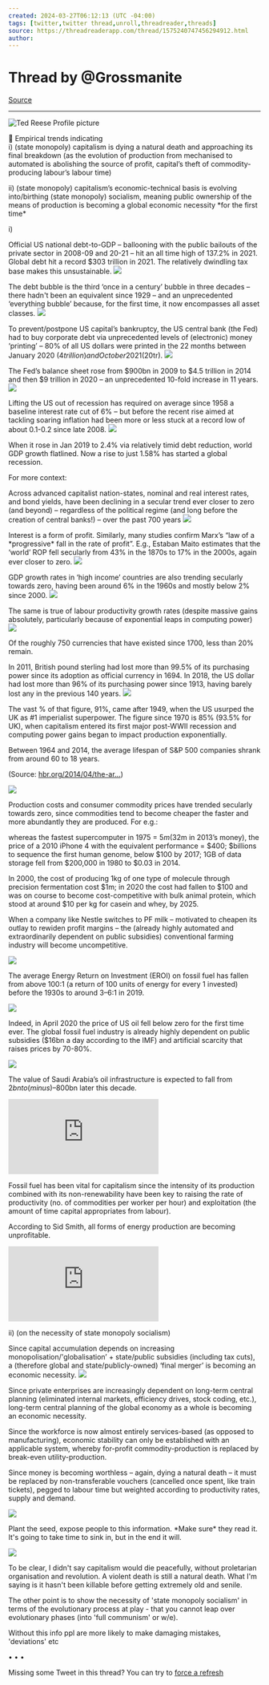 ```yaml
---
created: 2024-03-27T06:12:13 (UTC -04:00)
tags: [twitter,twitter thread,unroll,threadreader,threads]
source: https://threadreaderapp.com/thread/1575240747456294912.html
author: 
---
```


# Thread by @Grossmanite 

[Source](https://x.com/Grossmanite/status/1575240747456294912?s=20)

---
![Ted Reese Profile picture](https://pbs.twimg.com/profile_images/1331030611730030592/4BJ2MDRq_bigger.jpg)

🧵 Empirical trends indicating  
i) (state monopoly) capitalism is dying a natural death and approaching its final breakdown (as the evolution of production from mechanised to automated is abolishing the source of profit, capital’s theft of commodity-producing labour’s labour time)

ii) (state monopoly) capitalism’s economic-technical basis is evolving into/birthing (state monopoly) socialism, meaning public ownership of the means of production is becoming a global economic necessity \*for the first time\*

i)

Official US national debt-to-GDP – ballooning with the public bailouts of the private sector in 2008-09 and 20-21 – hit an all time high of 137.2% in 2021. Global debt hit a record $303 trillion in 2021. The relatively dwindling tax base makes this unsustainable. [![](https://pbs.twimg.com/media/FdxiSMQXEAkvsmD.jpg)](https://pbs.twimg.com/media/FdxiSMQXEAkvsmD.jpg)

The debt bubble is the third ‘once in a century’ bubble in three decades – there hadn't been an equivalent since 1929 – and an unprecedented ‘everything bubble’ because, for the first time, it now encompasses all asset classes. [![](https://pbs.twimg.com/media/Fdxi13OXgAA5CGP.jpg)](https://pbs.twimg.com/media/Fdxi13OXgAA5CGP.jpg)

To prevent/postpone US capital’s bankruptcy, the US central bank (the Fed) had to buy corporate debt via unprecedented levels of (electronic) money ‘printing’ – 80% of all US dollars were printed in the 22 months between January 2020 ($4 trillion) and October 2021 ($20tr). [![](https://pbs.twimg.com/media/Fdxjj2jXkAE0tOX.jpg)](https://pbs.twimg.com/media/Fdxjj2jXkAE0tOX.jpg)

The Fed’s balance sheet rose from $900bn in 2009 to $4.5 trillion in 2014 and then $9 trillion in 2020 – an unprecedented 10-fold increase in 11 years. [![](https://pbs.twimg.com/media/FdxkZwSXEAcBY3A.jpg)](https://pbs.twimg.com/media/FdxkZwSXEAcBY3A.jpg)

Lifting the US out of recession has required on average since 1958 a baseline interest rate cut of 6% – but before the recent rise aimed at tackling soaring inflation had been more or less stuck at a record low of about 0.1-0.2 since late 2008. [![](https://pbs.twimg.com/media/FdxlKPPXoAA9psr.png)](https://pbs.twimg.com/media/FdxlKPPXoAA9psr.png)

When it rose in Jan 2019 to 2.4% via relatively timid debt reduction, world GDP growth flatlined. Now a rise to just 1.58% has started a global recession.

For more context:

Across advanced capitalist nation-states, nominal and real interest rates, and bond yields, have been declining in a secular trend ever closer to zero (and beyond) – regardless of the political regime (and long before the creation of central banks!) – over the past 700 years [![](https://pbs.twimg.com/media/FdxmFReXEBcbKgi.jpg)](https://pbs.twimg.com/media/FdxmFReXEBcbKgi.jpg)

Interest is a form of profit. Similarly, many studies confirm Marx’s “law of a \*progressive\* fall in the rate of profit”. E.g., Estaban Maito estimates that the ‘world’ ROP fell secularly from 43% in the 1870s to 17% in the 2000s, again ever closer to zero. [![](https://pbs.twimg.com/media/Fdxm7SLWIAADddD.png)](https://pbs.twimg.com/media/Fdxm7SLWIAADddD.png)

GDP growth rates in ‘high income’ countries are also trending secularly towards zero, having been around 6% in the 1960s and mostly below 2% since 2000. [![](https://threadreaderapp.com/images/1px.png)](https://pbs.twimg.com/media/FdxnTc0XEBMUu-t.jpg)

The same is true of labour productivity growth rates (despite massive gains absolutely, particularly because of exponential leaps in computing power) [![](https://pbs.twimg.com/media/Fdxn1YhXEAsdz3A.png)](https://pbs.twimg.com/media/Fdxn1YhXEAsdz3A.png)

Of the roughly 750 currencies that have existed since 1700, less than 20% remain.

In 2011, British pound sterling had lost more than 99.5% of its purchasing power since its adoption as official currency in 1694. In 2018, the US dollar had lost more than 96% of its purchasing power since 1913, having barely lost any in the previous 140 years. [![](https://pbs.twimg.com/media/Fdxov3fXEAYfQUT.jpg)](https://pbs.twimg.com/media/Fdxov3fXEAYfQUT.jpg)

The vast % of that figure, 91%, came after 1949, when the US usurped the UK as #1 imperialist superpower. The figure since 1970 is 85% (93.5% for UK), when capitalism entered its first major post-WWII recession and computing power gains began to impact production exponentially.

Between 1964 and 2014, the average lifespan of S&P 500 companies shrank from around 60 to 18 years.

(Source: [hbr.org/2014/04/the-ar…](https://hbr.org/2014/04/the-art-of-corporate-endurance))

[![](https://hbr.org/resources/images/article_assets/2014/04/20140403_1.jpg)](https://hbr.org/2014/04/the-art-of-corporate-endurance)

Production costs and consumer commodity prices have trended secularly towards zero, since commodities tend to become cheaper the faster and more abundantly they are produced. For e.g.:

whereas the fastest supercomputer in 1975 = $5m ($32m in 2013’s money), the price of a 2010 iPhone 4 with the equivalent performance = $400; $billions to sequence the first human genome, below $100 by 2017; 1GB of data storage fell from $200,000 in 1980 to $0.03 in 2014.

In 2000, the cost of producing 1kg of one type of molecule through precision fermentation cost $1m; in 2020 the cost had fallen to $100 and was on course to become cost-competitive with bulk animal protein, which stood at around $10 per kg for casein and whey, by 2025.

When a company like Nestle switches to PF milk – motivated to cheapen its outlay to rewiden profit margins – the (already highly automated and extraordinarily dependent on public subsidies) conventional farming industry will become uncompetitive.

[![](https://www.nestle.com/sites/default/files/animal-free-dairy-feed.jpg)](https://www.nestle.com/media/news/nestle-explore-technology-animal-free-dairy-protein-based-product)

The average Energy Return on Investment (EROI) on fossil fuel has fallen from above 100:1 (a return of 100 units of energy for every 1 invested) before the 1930s to around 3–6:1 in 2019.

[![](https://www.sciencedaily.com/images/scidaily-icon.png)](https://www.sciencedaily.com/releases/2019/07/190711114846.htm)

Indeed, in April 2020 the price of US oil fell below zero for the first time ever. The global fossil fuel industry is already highly dependent on public subsidies ($16bn a day according to the IMF) and artificial scarcity that raises prices by 70-80%.

[![](https://threadreaderapp.com/images/sticky-note-regular.png)](https://www.theguardian.com/environment/2022/jul/21/revealed-oil-sectors-staggering-profits-last-50-years)

The value of Saudi Arabia’s oil infrastructure is expected to fall from $2bn to (minus) –$800bn later this decade.

<iframe src="https://www.youtube.com/embed/V16GdzRvhRU" frameborder="0" allowfullscreen=""></iframe>

Fossil fuel has been vital for capitalism since the intensity of its production combined with its non-renewability have been key to raising the rate of productivity (no. of commodities per worker per hour) and exploitation (the amount of time capital appropriates from labour).

According to Sid Smith, all forms of energy production are becoming unprofitable.  
<iframe src="https://www.youtube.com/embed/5WPB2u8EzL8" frameborder="0" allowfullscreen=""></iframe>

ii) (on the necessity of state monopoly socialism)

Since capital accumulation depends on increasing monopolisation/'globalisation’ + state/public subsidies (including tax cuts), a (therefore global and state/publicly-owned) ‘final merger’ is becoming an economic necessity. [![](https://pbs.twimg.com/media/FdxtElJXEBEX6gl.jpg)](https://pbs.twimg.com/media/FdxtElJXEBEX6gl.jpg)

Since private enterprises are increasingly dependent on long-term central planning (eliminated internal markets, efficiency drives, stock coding, etc.), long-term central planning of the global economy as a whole is becoming an economic necessity.

Since the workforce is now almost entirely services-based (as opposed to manufacturing), economic stability can only be established with an applicable system, whereby for-profit commodity-production is replaced by break-even utility-production.

Since money is becoming worthless – again, dying a natural death – it must be replaced by non-transferable vouchers (cancelled once spent, like train tickets), pegged to labour time but weighted according to productivity rates, supply and demand.

[![](https://miro.medium.com/v2/resize:fit:1200/1*xyy9ICGEXGH8HAcyaIQ0VA.jpeg)](https://grossmanite.medium.com/fiat-currency-is-dying-a-natural-death-its-logical-replacement-is-a-digital-voucher-system-fixed-c0d6fc45f28e)

Plant the seed, expose people to this information. \*Make sure\* they read it. It's going to take time to sink in, but in the end it will.

[![](https://miro.medium.com/v2/resize:fit:650/0*lmW1Ougj9fZ2jb-F.png)](https://grossmanite.medium.com/because-automation-is-abolishing-the-source-of-profit-socialism-is-becoming-an-economic-necessity-dbc3e7b478ea)

To be clear, I didn't say capitalism would die peacefully, without proletarian organisation and revolution. A violent death is still a natural death. What I'm saying is it hasn't been killable before getting extremely old and senile.

The other point is to show the necessity of 'state monopoly socialism' in terms of the evolutionary process at play - that you cannot leap over evolutionary phases (into 'full communism' or w/e).

Without this info ppl are more likely to make damaging mistakes, 'deviations' etc

• • •

Missing some Tweet in this thread? You can try to [force a refresh](https://threadreaderapp.com/thread/1575240747456294912.html#)
